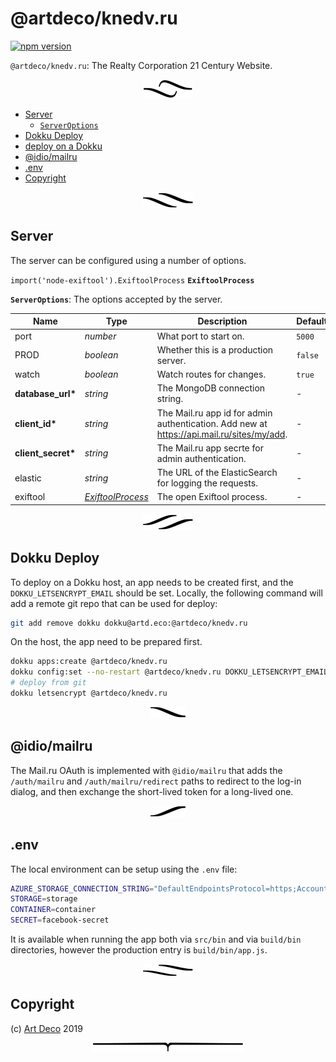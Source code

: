 # @artdeco/knedv.ru

[![npm version](https://badge.fury.io/js/@artdeco/knedv.ru.svg)](https://npmjs.org/package/@artdeco/knedv.ru)

`@artdeco/knedv.ru`: The Realty Corporation 21 Century Website.

<p align="center"><a href="#table-of-contents"><img src=".documentary/section-breaks/0.svg?sanitize=true"></a></p>

- [Server](#server)
  * [`ServerOptions`](#type-serveroptions)
- [Dokku Deploy](#dokku-deploy)
- [deploy on a Dokku](#deploy-on-a-dokku)
- [@idio/mailru](#idiomailru)
- [.env](#env)
- [Copyright](#copyright)

<p align="center"><a href="#table-of-contents"><img src=".documentary/section-breaks/1.svg?sanitize=true"></a></p>

## Server

The server can be configured using a number of options.

`import('node-exiftool').ExiftoolProcess` __<a name="type-exiftoolprocess">`ExiftoolProcess`</a>__

__<a name="type-serveroptions">`ServerOptions`</a>__: The options accepted by the server.

|        Name        |                    Type                    |                                        Description                                        | Default |
| ------------------ | ------------------------------------------ | ----------------------------------------------------------------------------------------- | ------- |
| port               | _number_                                   | What port to start on.                                                                    | `5000`  |
| PROD               | _boolean_                                  | Whether this is a production server.                                                      | `false` |
| watch              | _boolean_                                  | Watch routes for changes.                                                                 | `true`  |
| __database_url*__  | _string_                                   | The MongoDB connection string.                                                            | -       |
| __client_id*__     | _string_                                   | The Mail.ru app id for admin authentication. Add new at https://api.mail.ru/sites/my/add. | -       |
| __client_secret*__ | _string_                                   | The Mail.ru app secrte for admin authentication.                                          | -       |
| elastic            | _string_                                   | The URL of the ElasticSearch for logging the requests.                                    | -       |
| exiftool           | _[ExiftoolProcess](#type-exiftoolprocess)_ | The open Exiftool process.                                                                | -       |

<p align="center"><a href="#table-of-contents"><img src=".documentary/section-breaks/2.svg?sanitize=true"></a></p>

## Dokku Deploy

To <a name="deploy-on-a-dokku">deploy on a Dokku</a> host, an app needs to be created first, and the `DOKKU_LETSENCRYPT_EMAIL` should be set. Locally, the following command will add a remote git repo that can be used for deploy:

```sh
git add remove dokku dokku@artd.eco:@artdeco/knedv.ru
```

On the host, the app need to be prepared first.

```sh
dokku apps:create @artdeco/knedv.ru
dokku config:set --no-restart @artdeco/knedv.ru DOKKU_LETSENCRYPT_EMAIL=ssh@adc.sh
# deploy from git
dokku letsencrypt @artdeco/knedv.ru
```

<p align="center"><a href="#table-of-contents"><img src=".documentary/section-breaks/3.svg?sanitize=true"></a></p>

## @idio/mailru

The Mail.ru OAuth is implemented with `@idio/mailru` that adds the `/auth/mailru` and `/auth/mailru/redirect` paths to redirect to the log-in dialog, and then exchange the short-lived token for a long-lived one.

<p align="center"><a href="#table-of-contents"><img src=".documentary/section-breaks/4.svg?sanitize=true"></a></p>

## .env

The local environment can be setup using the `.env` file:

```sh
AZURE_STORAGE_CONNECTION_STRING="DefaultEndpointsProtocol=https;AccountName=ex;AccountKey=asdf78123ghjs/ahsjdgf765asd54==;EndpointSuffix=core.windows.net"
STORAGE=storage
CONTAINER=container
SECRET=facebook-secret
```

It is available when running the app both via `src/bin` and via `build/bin` directories, however the production entry is `build/bin/app.js`.

<p align="center"><a href="#table-of-contents"><img src=".documentary/section-breaks/5.svg?sanitize=true"></a></p>

## Copyright

(c) [Art Deco][1] 2019

[1]: https://artd.eco

<p align="center"><a href="#table-of-contents"><img src=".documentary/section-breaks/-1.svg?sanitize=true"></a></p>
